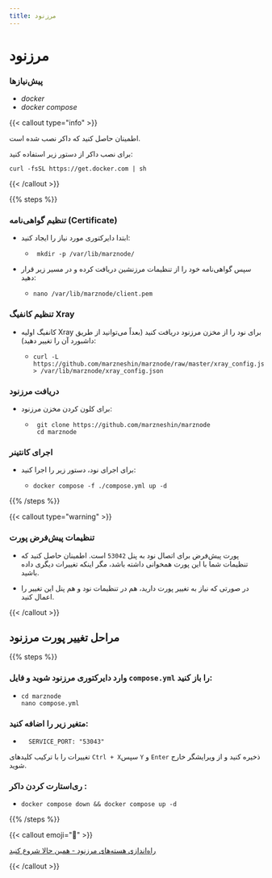 ```yaml
---
title: مرزنود
---
```



# **مرزنود**


### پیش‌نیازها
  * *docker*
  * *docker compose*



{{< callout type="info" >}}

 اطمینان حاصل کنید که داکر نصب شده است.
 
 برای نصب داکر از دستور زیر استفاده کنید:
 
 ``` 
 curl -fsSL https://get.docker.com | sh 
 ```
  {{< /callout >}}

  

{{% steps %}}

### تنظیم گواهی‌نامه (Certificate)

   * ابتدا دایرکتوری مورد نیاز را ایجاد کنید:


    
     - ```
        mkdir -p /var/lib/marznode/
       ```


 * سپس گواهی‌نامه خود را از تنظیمات مرزنشین دریافت کرده و در مسیر زیر قرار دهید:

    - ```
      nano /var/lib/marznode/client.pem
      ```



### تنظیم کانفیگ Xray

  * </sub>کانفیگ اولیه Xray برای نود را از مخزن مرزنود دریافت کنید (بعداً می‌توانید از طریق داشبورد آن را تغییر دهید):<sub>

       
    -  ```
       curl -L https://github.com/marzneshin/marznode/raw/master/xray_config.json > /var/lib/marznode/xray_config.json
       ```



### دریافت مرزنود

      
  *  برای کلون کردن مخزن مرزنود:

     - 
        ```
         git clone https://github.com/marzneshin/marznode
         cd marznode 
         ```
        
                    
### اجرای کانتینر


  * برای اجرای نود، دستور زیر را اجرا کنید:

     
    -
       ```
       docker compose -f ./compose.yml up -d 
       ```

{{% /steps %}}
  
{{< callout type="warning" >}}
   
  ### تنظیمات پیش‌فرض پورت
 

  * پورت پیش‌فرض برای اتصال نود به پنل ` 53042 ` است. اطمینان حاصل کنید که تنظیمات شما با این پورت همخوانی داشته باشد، مگر اینکه تغییرات دیگری داده باشید.

  * در صورتی که نیاز به تغییر پورت دارید، هم در تنظیمات نود و هم پنل این تغییر را اعمال کنید.

{{< /callout >}}


## مراحل تغییر پورت مرزنود

{{% steps %}}

### وارد دایرکتوری مرزنود شوید و فایل ` compose.yml ` را باز کنید:

   * ```
     cd marznode
     nano compose.yml
     ```

### متغیر زیر را اضافه کنید:

   * ```
       SERVICE_PORT: "53043"
     ```

   تغییرات را با ترکیب کلیدهای ` Ctrl + X `سپس ` Y ` و ` Enter ` ذخیره کنید و از ویرایشگر خارج شوید.


### ری‌استارت کردن داکر :

   * ```
     docker compose down && docker compose up -d
       ```
{{% /steps %}}


{{< callout emoji="💠" >}}


  [راه‌اندازی هسته‌های مرزنود - همین حالا شروع کنید](/marznode/marznode-multi-core/)


  {{< /callout >}}